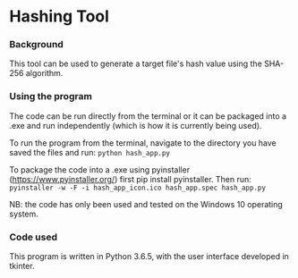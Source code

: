 # Hashing Tool

### Background

This tool can be used to generate a target file's hash value using the SHA-256 algorithm.

### Using the program

The code can be run directly from the terminal or it can be packaged into a .exe and run independently (which is how it is currently being used).

To run the program from the terminal, navigate to the directory you have saved the files and run: `python hash_app.py`

To package the code into a .exe using pyinstaller (https://www.pyinstaller.org/) first pip install pyinstaller. Then run: `pyinstaller -w -F -i hash_app_icon.ico hash_app.spec hash_app.py`

NB: the code has only been used and tested on the Windows 10 operating system.

### Code used

This program is written in Python 3.6.5, with the user interface developed in tkinter.